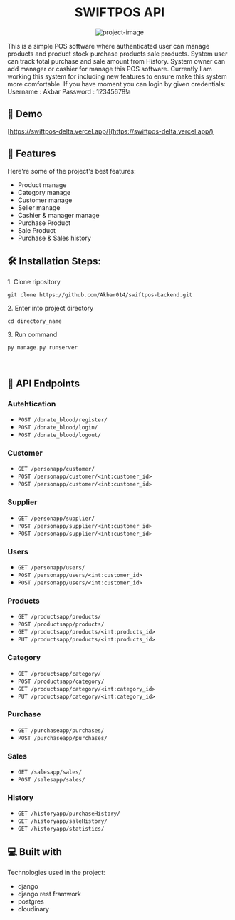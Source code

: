 <h1 align="center" id="title">SWIFTPOS API</h1>

<p align="center"><img src="https://www.drpos.in/wp-content/uploads/2023/04/dr-pos-banner-1.jpg" alt="project-image"></p>

<p id="description">This is a simple POS software where authenticated user can manage products and product stock purchase products sale products. System user can track total purchase and sale amount from History. System owner can add manager or cashier for manage this POS software. Currently I am working this system for including new features to ensure make this system more comfortable. If you have moment you can login by given credentials: Username : Akbar Password : 12345678!a</p>

<h2>🚀 Demo</h2>

[https://swiftpos-delta.vercel.app/](https://swiftpos-delta.vercel.app/)

  
  
<h2>🧐 Features</h2>

Here're some of the project's best features:

*   Product manage
*   Category manage
*   Customer manage
*   Seller manage
*   Cashier & manager manage
*   Purchase Product
*   Sale Product
*   Purchase & Sales history

<h2>🛠️ Installation Steps:</h2>

<p>1. Clone ripository</p>

```
git clone https://github.com/Akbar014/swiftpos-backend.git
```

<p>2. Enter into project directory</p>

```
cd directory_name
```

<p>3. Run command</p>

```
py manage.py runserver
```


<br>



## 🍰 API Endpoints

### Autehtication
- `POST /donate_blood/register/`
- `POST /donate_blood/login/`
- `POST /donate_blood/logout/`

### Customer
- `GET /personapp/customer/`
- `POST /personapp/customer/<int:customer_id>`
- `POST /personapp/customer/<int:customer_id>`

### Supplier
- `GET /personapp/supplier/`
- `POST /personapp/supplier/<int:customer_id>`
- `POST /personapp/supplier/<int:customer_id>`
  
### Users
- `GET /personapp/users/`
- `POST /personapp/users/<int:customer_id>`
- `POST /personapp/users/<int:customer_id>`
  
### Products
- `GET /productsapp/products/`
- `POST /productsapp/products/`
- `GET /productsapp/products/<int:products_id>`
- `PUT /productsapp/products/<int:products_id>`
  
### Category
- `GET /productsapp/category/`
- `POST /productsapp/category/`
- `GET /productsapp/category/<int:category_id>`
- `PUT /productsapp/category/<int:category_id>`

### Purchase
- `GET /purchaseapp/purchases/`
- `POST /purchaseapp/purchases/`

### Sales
- `GET /salesapp/sales/`
- `POST /salesapp/sales/`

### History
- `GET /historyapp/purchaseHistory/`
- `GET /historyapp/saleHistory/`
- `GET /historyapp/statistics/`


  
<h2>💻 Built with</h2>

Technologies used in the project:

*   django
*   django rest framwork
*   postgres
*   cloudinary
